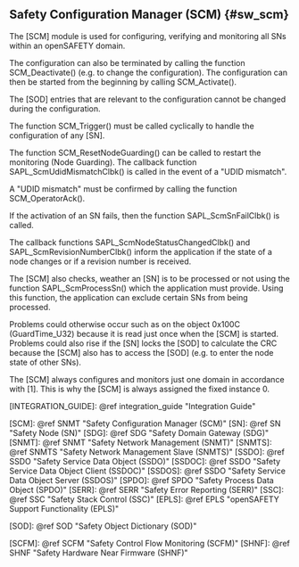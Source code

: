 Safety Configuration Manager (SCM) {#sw_scm}
----------------------------------

The [SCM] module is used for configuring, verifying and monitoring all SNs within an openSAFETY domain. 

The configuration can also be terminated by calling the function SCM_Deactivate() (e.g. to change the configuration). The configuration can then be started from the beginning by calling SCM_Activate().

The [SOD] entries that are relevant to the configuration cannot be changed during the configuration.

The function SCM_Trigger() must be called cyclically to handle the configuration of any [SN].

The function SCM_ResetNodeGuarding() can be called to restart the monitoring (Node Guarding).
The callback function SAPL_ScmUdidMismatchClbk() is called in the event of a "UDID mismatch".

A "UDID mismatch" must be confirmed by calling the function SCM_OperatorAck().

If the activation of an SN fails, then the function SAPL_ScmSnFailClbk() is called.

The callback functions SAPL_ScmNodeStatusChangedClbk() and SAPL_ScmRevisionNumberClbk() inform the application if the state of a node changes or if a revision number is received.

The [SCM] also checks, weather an [SN] is to be processed or not using the function SAPL_ScmProcessSn() which the application must provide. Using this function, the application can exclude certain SNs from being processed.

Problems could otherwise occur such as on the object 0x100C (GuardTime_U32) because it is read just once when the [SCM] is started. Problems could also rise if the [SN] locks the [SOD] to calculate the CRC because the [SCM] also has to access the [SOD] (e.g. to enter the node state of other SNs).

The [SCM] always configures and monitors just one domain in accordance with [1]. This is why the [SCM] is always assigned the fixed instance 0.

[sw_struct]: ../software_structure.png "openSAFETY software structuree"
[INTEGRATION_GUIDE]: @ref integration_guide "Integration Guide"

[SCM]: @ref SNMT "Safety Configuration Manager (SCM)"
[SN]: @ref SN "Safety Node (SN)"
[SDG]: @ref SDG "Safety Domain Gateway (SDG)"
[SNMT]: @ref SNMT "Safety Network Management (SNMT)"
[SNMTS]: @ref SNMTS "Safety Network Management Slave (SNMTS)"
[SSDO]: @ref SSDO "Safety Service Data Object (SSDO)"
[SSDOC]: @ref SSDO "Safety Service Data Object Client (SSDOC)"
[SSDOS]: @ref SSDO "Safety Service Data Object Server (SSDOS)"
[SPDO]: @ref SPDO "Safety Process Data Object (SPDO)"
[SERR]: @ref SERR "Safety Error Reporting (SERR)"
[SSC]: @ref SSC "Safety Stack Control (SSC)"
[EPLS]: @ref EPLS "openSAFETY Support Functionality (EPLS)"

[SOD]: @ref SOD "Safety Object Dictionary (SOD)"

[SCFM]: @ref SCFM "Safety Control Flow Monitoring (SCFM)"
[SHNF]: @ref SHNF "Safety Hardware Near Firmware (SHNF)"
